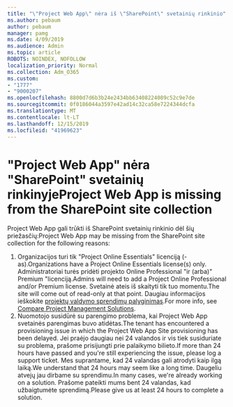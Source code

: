 ```yaml
---
title: "\"Project Web App\" nėra iš \"SharePoint\" svetainių rinkinio"
ms.author: pebaum
author: pebaum
manager: pamg
ms.date: 4/09/2019
ms.audience: Admin
ms.topic: article
ROBOTS: NOINDEX, NOFOLLOW
localization_priority: Normal
ms.collection: Adm_O365
ms.custom:
- "1777"
- "9000207"
ms.openlocfilehash: 8800d7d6b3b24e2434bb63408224089c52c9e7de
ms.sourcegitcommit: 0f0186044a3597e42ad14c32ca58e7224344dcfa
ms.translationtype: MT
ms.contentlocale: lt-LT
ms.lasthandoff: 12/15/2019
ms.locfileid: "41969623"
---
```

# <a name="project-web-app-is-missing-from-the-sharepoint-site-collection"></a><span data-ttu-id="98d1b-102">"Project Web App" nėra "SharePoint" svetainių rinkinyje</span><span class="sxs-lookup"><span data-stu-id="98d1b-102">Project Web App is missing from the SharePoint site collection</span></span>

<span data-ttu-id="98d1b-103">Project Web App gali trūkti iš SharePoint svetainių rinkinio dėl šių priežasčių:</span><span class="sxs-lookup"><span data-stu-id="98d1b-103">Project Web App may be missing from the SharePoint site collection for the following reasons:</span></span>

1. <span data-ttu-id="98d1b-104">Organizacijos turi tik "Project Online Essentials" licenciją (-as).</span><span class="sxs-lookup"><span data-stu-id="98d1b-104">Organizations have a Project Online Essentials license(s) only.</span></span> <span data-ttu-id="98d1b-105">Administratoriai turės pridėti projekto Online Professional "ir (arba)" Premium "licenciją.</span><span class="sxs-lookup"><span data-stu-id="98d1b-105">Admins will need to add a Project Online Professional and/or Premium license.</span></span> <span data-ttu-id="98d1b-106">Svetainė ateis iš skaityti tik tuo momentu.</span><span class="sxs-lookup"><span data-stu-id="98d1b-106">The site will come out of read-only at that point.</span></span> <span data-ttu-id="98d1b-107">Daugiau informacijos ieškokite [projektų valdymo sprendimų palyginimas](https://products.office.com/project/compare-microsoft-project-management-software?tab=1).</span><span class="sxs-lookup"><span data-stu-id="98d1b-107">For more info, see [Compare Project Management Solutions](https://products.office.com/project/compare-microsoft-project-management-software?tab=1).</span></span>
2. <span data-ttu-id="98d1b-108">Nuomotojo susidūrė su parengimo problema, kai Project Web App svetainės parengimas buvo atidėtas.</span><span class="sxs-lookup"><span data-stu-id="98d1b-108">The tenant has encountered a provisioning issue in which the Project Web App Site provisioning has been delayed.</span></span> <span data-ttu-id="98d1b-109">Jei praėjo daugiau nei 24 valandos ir vis tiek susiduriate su problema, prašome prisijungti prie palaikymo bilieto.</span><span class="sxs-lookup"><span data-stu-id="98d1b-109">If more than 24 hours have passed and you're still experiencing the issue, please log a support ticket.</span></span> <span data-ttu-id="98d1b-110">Mes suprantame, kad 24 valandas gali atrodyti kaip ilgą laiką.</span><span class="sxs-lookup"><span data-stu-id="98d1b-110">We understand that 24 hours may seem like a long time.</span></span> <span data-ttu-id="98d1b-111">Daugeliu atvejų jau dirbame su sprendimu.</span><span class="sxs-lookup"><span data-stu-id="98d1b-111">In many cases, we're already working on a solution.</span></span> <span data-ttu-id="98d1b-112">Prašome pateikti mums bent 24 valandas, kad užbaigtumėte sprendimą.</span><span class="sxs-lookup"><span data-stu-id="98d1b-112">Please give us at least 24 hours to complete a solution.</span></span>
